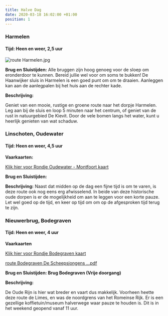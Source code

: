 ```yaml
---
title: Halve Dag
date: 2020-03-18 16:02:00 +01:00
position: 1
---
```


### Harmelen
#### Tijd: Heen en weer, 2,5 uur


![route Harmelen.jpg](/descheepsjongens/uploads/route%20Harmelen.jpg)

**Brug en Sluistijden:**
Alle bruggen zijn hoog genoeg voor de sloep om eronderdoor te kunnen. Bereid jullie wel voor om soms te bukken! 
De Haanwijker sluis in Harmelen is een goed punt om om te draaien. Aanleggen kan aan de aanlegpalen bij het huis aan de rechter kade.
 
**Beschrijving:**

Geniet van een mooie, rustige en groene route naar
   het dorpje Harmelen. Leg aan bij de sluis en loop
   5 minuten naar het centrum, of geniet van de rust
   in natuurgebied De Kievit. Door de vele bomen langs het
   water, kunt u heerlijk genieten van wat schaduw.


### Linschoten, Oudewater
#### Tijd: Heen en weer, 4,5 uur

**Vaarkaarten:**

[Klik hier voor Rondje Oudewater - Montfoort kaart](/descheepsjongens/uploads/rondje%20Oudewater%20-%20Montfoort.pdf)

**Brug en Sluistijden:**

**Beschrijving:**
Naast dat midden op de dag een fijne tijd is om te varen, is deze route ook nog eens erg afwisselend. In beide van deze historische oude dorpen is er de mogelijkheid om aan te leggen voor een korte pauze. Let wel goed op de tijd, en keer op tijd om om op de afgesproken tijd terug te zijn.

### Nieuwerbrug, Bodegraven
#### Tijd: Heen en weer, 4 uur

**Vaarkaarten**

[Klik hier voor Rondje Bodegraven kaart](/descheepsjongens/uploads/route%20Bodegraven%20De%20Scheepsjongens%20%20%20/.pdf)

[route Bodegraven De Scheepsjongens   ...pdf](/uploads/route%20Bodegraven%20De%20Scheepsjongens%20%20%20.pdf)

**Brug en Sluistijden: Brug Bodegraven (Vrije doorgang)**

**Beschrijving:**

De Oude Rijn is hier wat breder en vaart dus makkelijk.
   Voorheen heette deze route de Limes, en was de noordgrens van het Romeinse Rijk. Er is een gezellige koffietuin/museum halverwege waar pauze te houden is.
   Dit is in het weekend geopend vanaf 11 uur.
